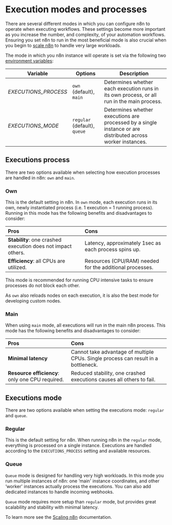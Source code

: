 # Execution modes and processes

There are several different modes in which you can configure n8n to operate when executing workflows. These settings become more important as you increase the number, and complexity, of your automation workflows. Ensuring you set n8n to run in the most beneficial mode is also crucial when you begin to [scale n8n](/hosting/scaling/) to handle very large workloads.

The mode in which you n8n instance will operate is set via the following two [environment variables](/hosting/configuration/environment-variables/#executions):

| Variable | Options | Description |
| -------- | ------- | ----------- |
| *EXECUTIONS_PROCESS* | `own` (default), `main`  | Determines whether each execution runs in its own process, or all run in the  main process. |
| *EXECUTIONS_MODE* | `regular` (default), `queue` | Determines whether executions are processed by a single instance or are distributed across worker instances. |

## Executions process

There are two options available when selecting how execution processes are handled in n8n: `own` and `main`.

### Own

This is the default setting in n8n. In `own` mode, each execution runs in its own, newly instantiated process (i.e. 1 execution = 1 running process). Running in this mode has the following benefits and disadvantages to consider:

| Pros | Cons |
| :--- | :--- |
| **Stability**: one crashed execution does not impact others. | Latency, approximately 1sec as each process spins up. |
| **Efficiency**: all CPUs are utilized. | Resources (CPU/RAM) needed for the additional processes. |

This mode is recommended for running CPU intensive tasks to ensure processes do not block each other.

As `own` also reloads nodes on each execution, it is also the best mode for developing custom nodes.

### Main

When using `main` mode, all executions will run in the main n8n process. This mode has the following benefits and disadvantages to consider:

| Pros | Cons |
| :--- | :--- |
| **Minimal latency** | Cannot take advantage of multiple CPUs. Single process can result in a bottleneck. |
| **Resource efficiency**: only one CPU required. | Reduced stability, one crashed executions causes all others to fail. |

## Executions mode

There are two options available when setting the executions mode: `regular` and `queue`.

### Regular

This is the default setting for n8n. When running n8n in the `regular` mode, everything is processed on a single instance. Executions are handled according to the `EXECUTIONS_PROCESS` setting and available resources.

### Queue

`Queue` mode is designed for handling very high workloads. In this mode you run multiple instances of n8n: one ‘main' instance coordinates, and other ‘worker' instances actually process the executions. You can also add dedicated instances to handle incoming webhooks.

`Queue` mode requires more setup than `regular` mode, but provides great scalability and stability with minimal latency.

To learn more see the [Scaling n8n](/hosting/scaling/) documentation.
